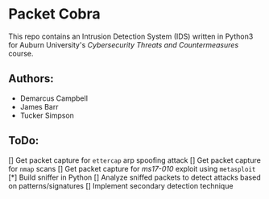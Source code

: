 # Packet Cobra
This repo contains an Intrusion Detection System (IDS) written in Python3
for Auburn University's _Cybersecurity_ _Threats_ _and_ _Countermeasures_
course. 

## Authors:
 - Demarcus Campbell
 - James Barr
 - Tucker Simpson
 
## ToDo:
[] Get packet capture for `ettercap` arp spoofing attack
[] Get packet capture for `nmap` scans
[] Get packet capture for _ms17-010_ exploit using `metasploit`
[*] Build sniffer in Python
[] Analyze sniffed packets to detect attacks based on patterns/signatures
[] Implement secondary detection technique